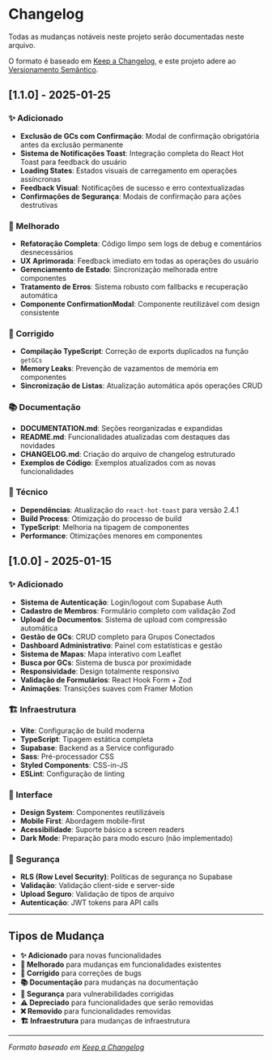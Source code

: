 # Changelog

Todas as mudanças notáveis neste projeto serão documentadas neste arquivo.

O formato é baseado em [Keep a Changelog](https://keepachangelog.com/en/1.0.0/),
e este projeto adere ao [Versionamento Semântico](https://semver.org/spec/v2.0.0.html).

## [1.1.0] - 2025-01-25

### ✨ Adicionado

- **Exclusão de GCs com Confirmação**: Modal de confirmação obrigatória antes da exclusão permanente
- **Sistema de Notificações Toast**: Integração completa do React Hot Toast para feedback do usuário
- **Loading States**: Estados visuais de carregamento em operações assíncronas
- **Feedback Visual**: Notificações de sucesso e erro contextualizadas
- **Confirmações de Segurança**: Modais de confirmação para ações destrutivas

### 🔧 Melhorado

- **Refatoração Completa**: Código limpo sem logs de debug e comentários desnecessários
- **UX Aprimorada**: Feedback imediato em todas as operações do usuário
- **Gerenciamento de Estado**: Sincronização melhorada entre componentes
- **Tratamento de Erros**: Sistema robusto com fallbacks e recuperação automática
- **Componente ConfirmationModal**: Componente reutilizável com design consistente

### 🐛 Corrigido

- **Compilação TypeScript**: Correção de exports duplicados na função `getGCs`
- **Memory Leaks**: Prevenção de vazamentos de memória em componentes
- **Sincronização de Listas**: Atualização automática após operações CRUD

### 📚 Documentação

- **DOCUMENTATION.md**: Seções reorganizadas e expandidas
- **README.md**: Funcionalidades atualizadas com destaques das novidades
- **CHANGELOG.md**: Criação do arquivo de changelog estruturado
- **Exemplos de Código**: Exemplos atualizados com as novas funcionalidades

### 🔧 Técnico

- **Dependências**: Atualização do `react-hot-toast` para versão 2.4.1
- **Build Process**: Otimização do processo de build
- **TypeScript**: Melhoria na tipagem de componentes
- **Performance**: Otimizações menores em componentes

## [1.0.0] - 2025-01-15

### ✨ Adicionado

- **Sistema de Autenticação**: Login/logout com Supabase Auth
- **Cadastro de Membros**: Formulário completo com validação Zod
- **Upload de Documentos**: Sistema de upload com compressão automática
- **Gestão de GCs**: CRUD completo para Grupos Conectados
- **Dashboard Administrativo**: Painel com estatísticas e gestão
- **Sistema de Mapas**: Mapa interativo com Leaflet
- **Busca por GCs**: Sistema de busca por proximidade
- **Responsividade**: Design totalmente responsivo
- **Validação de Formulários**: React Hook Form + Zod
- **Animações**: Transições suaves com Framer Motion

### 🏗️ Infraestrutura

- **Vite**: Configuração de build moderna
- **TypeScript**: Tipagem estática completa
- **Supabase**: Backend as a Service configurado
- **Sass**: Pré-processador CSS
- **Styled Components**: CSS-in-JS
- **ESLint**: Configuração de linting

### 📱 Interface

- **Design System**: Componentes reutilizáveis
- **Mobile First**: Abordagem mobile-first
- **Acessibilidade**: Suporte básico a screen readers
- **Dark Mode**: Preparação para modo escuro (não implementado)

### 🔐 Segurança

- **RLS (Row Level Security)**: Políticas de segurança no Supabase
- **Validação**: Validação client-side e server-side
- **Upload Seguro**: Validação de tipos de arquivo
- **Autenticação**: JWT tokens para API calls

---

## Tipos de Mudança

- **✨ Adicionado** para novas funcionalidades
- **🔧 Melhorado** para mudanças em funcionalidades existentes
- **🐛 Corrigido** para correções de bugs
- **📚 Documentação** para mudanças na documentação
- **🔐 Segurança** para vulnerabilidades corrigidas
- **⚠️ Depreciado** para funcionalidades que serão removidas
- **❌ Removido** para funcionalidades removidas
- **🏗️ Infraestrutura** para mudanças de infraestrutura

---

_Formato baseado em [Keep a Changelog](https://keepachangelog.com/)_
